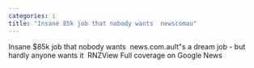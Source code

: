 ```yaml
---
categories: i
title: "Insane 85k job that nobody wants  newscomau"
---
```

Insane $85k job that nobody wants&nbsp;&nbsp;news.com.auIt"s a dream job - but hardly anyone wants it&nbsp;&nbsp;RNZView Full coverage on Google News